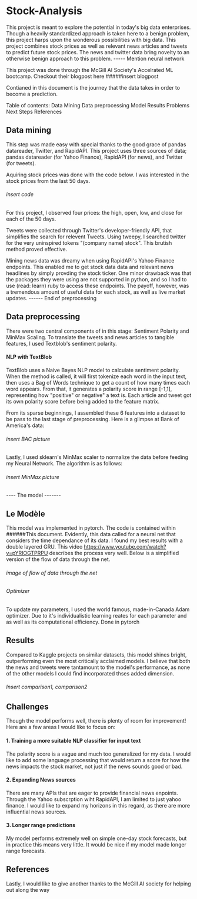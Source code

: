 # Stock-Analysis

This project is meant to explore the potential in today's big data enterprises. Though a heavily standardized approach is taken here to a benign problem, this project harps upon the wonderous possibilities with big data. This project combines stock prices as well as relevant news articles and tweets to predict future stock prices. The news and twitter data bring novelty to an otherwise benign approach to this problem. ----- Mention neural network

This project was done through the McGill AI Society's Accelrated ML bootcamp. Checkout their blogpost here #####insert blogpost

Contianed in this document is the journey that the data takes in order to become a prediction.

Table of contents:
Data Mining
Data preprocessing
Model
Results
Problems
Next Steps
References
## Data mining
This step was made easy with special thanks to the good grace of pandas datareader, Twitter, and RapidAPI. This project uses three sources of data; pandas datareader (for Yahoo Finance), RapidAPI (for news), and Twitter (for tweets).

Aquiring stock prices was done with the code below. I was interested in the stock prices from the last 50 days.
###### insert code
For this project, I observed four prices: the high, open, low, and close for each of the 50 days.

Tweets were collected through Twitter's developer-friendly API, that simplifies the search for relevent Tweets. Using tweepy, I searched twitter for the very uninspired tokens "(company name) stock". This brutish method proved effective.

Mining news data was dreamy when using RapidAPI's Yahoo Finance endpoints. This enabled me to get stock data data and relevant news headlines by simply provding the stock ticker. One minor drawback was that the packages they were using are not supported in python, and so I had to use (read: learn) ruby to access these endpoints. The payoff, however, was a tremendous amount of useful data for each stock, as well as live market updates.
 ------ End of preprocessing
 
## Data preprocessing
There were two central components of in this stage: Sentiment Polarity and MinMax Scaling.
To translate the tweets and news articles to tangible features, I used Textblob's sentiment polarity.

#### NLP with TextBlob
TextBlob uses a Naive Bayes NLP model to calculate sentiment polarity. When the method is called, it will first tokenize each word in the input text, then uses a Bag of Words technique to get a count of how many times each word appears. From that, it generates a polarity score in range [-1,1],  representing how "positive" or negative" a text is. Each article and tweet got its own polarity score before being added to the feature matrix.

From its sparse beginnings, I assembled these 6 features into a dataset to be pass to the last stage of preprocessing. Here is a glimpse at Bank of America's data:
###### insert BAC picture

Lastly, I used sklearn's MinMax scaler to normalize the data before feeding my Neural Network. The algorithm is as follows:
###### insert MinMax picture


---- The model -------
## Le Modèle
This model was implemented in pytorch. The code is contained within ######This document. Evidently, this data called for a neural net that considers the time dependance of its data. I found my best results with a double layered GRU. This video https://www.youtube.com/watch?v=pYRIOGTPRPU describes the process very well. Below is a simplified version of the flow of data through the net.
###### image of flow of data through the net
###### Optimizer
To update my parameters, I used the world famous, made-in-Canada Adam optimizer. Due to it's individualistic learning reates for each parameter and as well as its computational efficiency.
Done in pytorch

## Results
Compared to Kaggle projects on similar datasets, this model shines bright, outperforming even the most critically acclaimed models. I believe that both the news and tweets were tantamount to the model's performance, as none of the other models I could find incorporated thses added dimension.
###### Insert comparison1, comparison2



## Challenges
Though the model performs well, there is plenty of room for improvement! Here are a few areas I would like to focus on:
#### 1. Training a more suitable NLP classifier for input text
The polarity score is a vague and much too generalized for my data. I would like to add some language processing that would return a score for how the news impacts the stock market, not just if the news sounds good or bad. 

#### 2. Expanding News sources
There are many APIs that are eager to provide financial news enpoints. Through the Yahoo subscrption wiht RapidAPI, I am limited to just yahoo finance. I would like to expand my horizons in this regard, as there are more influential news sources.

#### 3. Longer range predictions
My model performs extremely well on simple one-day stock forecasts, but in practice this means very little. It would be nice if my model made longer range forecasts.

## References
Lastly, I would like to give another thanks to the McGill AI society for helping out along the way

